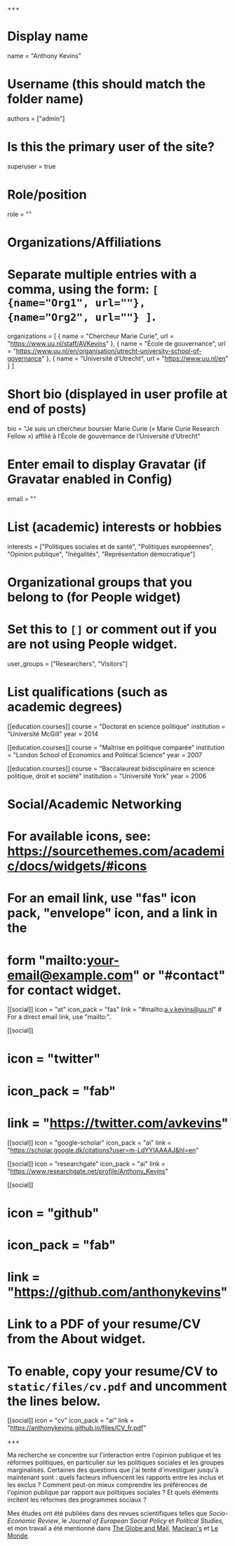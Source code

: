 +++
# Display name
name = "Anthony Kevins"

# Username (this should match the folder name)
authors = ["admin"]

# Is this the primary user of the site?
superuser = true

# Role/position
role = ""

# Organizations/Affiliations
#   Separate multiple entries with a comma, using the form: `[ {name="Org1", url=""}, {name="Org2", url=""} ]`.
organizations = [ { name = "Chercheur Marie Curie", url = "https://www.uu.nl/staff/AVKevins" }, { name = "École de gouvernance", url = "https://www.uu.nl/en/organisation/utrecht-university-school-of-governance" }, { name = "Université d’Utrecht", url = "https://www.uu.nl/en" } ]

# Short bio (displayed in user profile at end of posts)
bio = "Je suis un chercheur boursier Marie Curie (« Marie Curie Research Fellow ») affilié à l’École de gouvernance de l’Université d’Utrecht"

# Enter email to display Gravatar (if Gravatar enabled in Config)
email = ""

# List (academic) interests or hobbies
interests = ["Politiques sociales et de santé", "Politiques européennes", "Opinion publique", "Inégalités", "Représentation démocratique"]

# Organizational groups that you belong to (for People widget)
#   Set this to `[]` or comment out if you are not using People widget.
user_groups = ["Researchers", "Visitors"]

# List qualifications (such as academic degrees)
 [[education.courses]]
  course = "Doctorat en science politique"
  institution = "Université McGill"
  year = 2014

 [[education.courses]]
  course = "Maîtrise en politique comparée"
  institution = "London School of Economics and Political Science"
  year = 2007

 [[education.courses]]
  course = "Baccalauréat bidisciplinaire en science politique, droit et société"
  institution = "Université York"
  year = 2006

# Social/Academic Networking
# For available icons, see: https://sourcethemes.com/academic/docs/widgets/#icons
#   For an email link, use "fas" icon pack, "envelope" icon, and a link in the
#   form "mailto:your-email@example.com" or "#contact" for contact widget.

[[social]]
  icon = "at"
  icon_pack = "fas"
  link = "#mailto:a.v.kevins@uu.nl"  # For a direct email link, use "mailto:".

[[social]]
#  icon = "twitter"
#  icon_pack = "fab"
#  link = "https://twitter.com/avkevins"

[[social]]
  icon = "google-scholar"
  icon_pack = "ai"
  link = "https://scholar.google.dk/citations?user=m-LdYYIAAAAJ&hl=en"

[[social]]
  icon = "researchgate"
  icon_pack = "ai"
  link = "https://www.researchgate.net/profile/Anthony_Kevins"
  
[[social]]
#  icon = "github"
#  icon_pack = "fab"
#  link = "https://github.com/anthonykevins"

# Link to a PDF of your resume/CV from the About widget.
# To enable, copy your resume/CV to `static/files/cv.pdf` and uncomment the lines below.
[[social]]
 icon = "cv"
 icon_pack = "ai"
 link = "https://anthonykevins.github.io/files/CV_fr.pdf"

+++

Ma recherche se concentre sur l'interaction entre l'opinion publique et les réformes politiques, en particulier sur les politiques sociales et les groupes marginalisés. Certaines des questions que j'ai tenté d'investiguer jusqu'à maintenant sont : quels facteurs influencent les rapports entre les inclus et les exclus ? Comment peut-on mieux comprendre les préférences de l'opinion publique par rapport aux politiques sociales ? Et quels éléments incitent les réformes des programmes sociaux ?

Mes études ont été publiées dans des revues scientifiques telles que _Socio-Economic Review_, le _Journal of European Social Policy_ et _Political Studies_, et mon travail a été mentionné dans [The Globe and Mail](https://www.theglobeandmail.com/opinion/big-tent-politics-is-now-all-but-dead/article24944734/), [Maclean's](https://www.macleans.ca/politics/this-is-whats-wrong-with-canadas-right/) et [Le Monde](https://www.lemonde.fr/idees/article/2019/03/22/nous-demandons-des-programmes-sociaux-moins-genereux-lorsque-nos-revenus-diminuent_5439877_3232.html).

